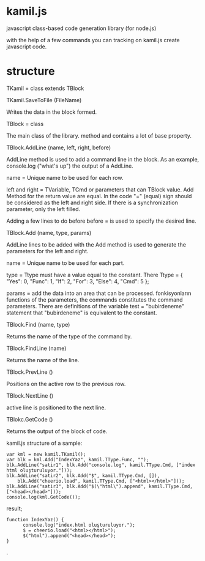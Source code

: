 kamil.js
========

javascript class-based code generation library (for node.js)

with the help of a few commands you can tracking on kamil.js create javascript code.

structure
========

TKamil = class extends TBlock

TKamil.SaveToFile (FileName)

Writes the data in the block formed.

TBlock = class

The main class of the library. method and contains a lot of base property.

TBlock.AddLine (name, left, right, before)

AddLine method is used to add a command line in the block.
As an example, console.log ("what's up") the output of a AddLine.

name = Unique name to be used for each row.

left and right = TVariable, TCmd or parameters that can TBlock value.
                 Add Method for the return value are equal. In the code "=" (equal) sign
                 should be considered as the left and right side. If there is a synchronization parameter, only the left
                 filled.
                 
Adding a few lines to do before before = is used to specify the desired line.

TBlock.Add (name, type, params)

AddLine lines to be added with the Add method is used to generate the parameters for the left and right.

name = Unique name to be used for each part.

type = Ttype must have a value equal to the constant.
  	There Ttype = {
	    "Yes": 0,
             "Func": 1,
             "If": 2,
             "For": 3,
             "Else": 4,
             "Cmd": 5
	 };

params = add the data into an area that can be processed. fonkisyonların functions of the parameters, the commands
	 constitutes the command parameters. There are definitions of the variable test = "bubirdeneme" statement that
	 "bubirdeneme" is equivalent to the constant.

TBlock.Find (name, type)

Returns the name of the type of the command by.

TBlock.FindLine (name)

Returns the name of the line.

TBlock.PrevLine ()

Positions on the active row to the previous row.

TBlock.NextLine ()

active line is positioned to the next line.

TBlokc.GetCode ()

Returns the output of the block of code.

kamil.js structure of a sample:                 



	var kml = new kamil.TKamil();  
  	var blk = kml.Add("IndexYaz", kamil.TType.Func, "");	
	blk.AddLine("satir1", blk.Add("console.log", kamil.TType.Cmd, ["index html oluşturuluyor."]));	
	blk.AddLine("satir2", blk.Add("$", kamil.TType.Cmd, []), 
		blk.Add("cheerio.load", kamil.TType.Cmd, ["<html></html>"]));	
	blk.AddLine("satir3", blk.Add("$(\"html\").append", kamil.TType.Cmd, ["<head></head>"]));	
	console.log(kml.GetCode());	
  
  result;
  
  
  	function IndexYaz() {
    	  console.log("index.html oluşturuluyor.");
    	  $ = cheerio.load("<html></html>");
    	  $("html").append("<head></head>");
  	}
  
  
.  
